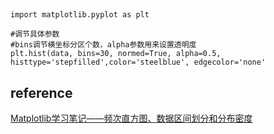 ## 
```
import matplotlib.pyplot as plt

#调节具体参数
#bins调节横坐标分区个数，alpha参数用来设置透明度
plt.hist(data, bins=30, normed=True, alpha=0.5, histtype='stepfilled',color='steelblue', edgecolor='none'
```

## reference
[Matplotlib学习笔记——频次直方图、数据区间划分和分布密度](https://blog.csdn.net/jasonzhoujx/article/details/81772846)

